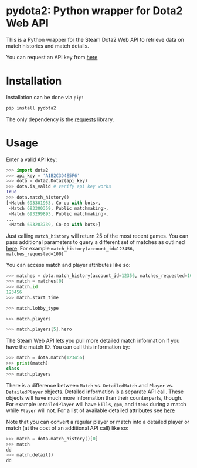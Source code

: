 pydota2: Python wrapper for Dota2 Web API
=========================================

This is a Python wrapper for the Steam Dota2 Web API to retrieve data on 
match histories and match details.

You can request an API key from [here](http://steamcommunity.com/dev/apikey)

Installation
=============

Installation can be done via `pip`:

```sh
pip install pydota2
```

The only dependency is the [requests](https://github.com/kennethreitz/requests) library.

Usage
=======
Enter a valid API key:
```python
>>> import dota2
>>> api_key = 'A1B2C3D4E5F6'
>>> dota = dota2.Dota2(api_key)
>>> dota.is_valid # verify api key works
True
>>> dota.match_history()
[<Match 693301953, Co-op with bots>,
 <Match 693300359, Public matchmaking>,
 <Match 693299893, Public matchmaking>,
...
 <Match 693283739, Co-op with bots>]
```

Just calling `match_history` will return 25 of the most recent games. You can 
pass additional parameters to query a different set of matches as outlined
[here](http://wiki.teamfortress.com/wiki/WebAPI/GetMatchHistory#Method-specific_parameters).
For example `match_history(account_id=123456, matches_requested=100)`

You can access match and player attributes like so:

```python
>>> matches = dota.match_history(account_id=12356, matches_requested=10)
>>> match = matches[0]
>>> match.id
123456
>>> match.start_time

>>> match.lobby_type

>>> match.players 

>>> match.players[5].hero
```

The Steam Web API lets you pull more detailed match information if you have the
match ID. You can call this information by:

```python
>>> match = dota.match(123456)
>>> print(match)
class
>>> match.players
```

There is a difference between `Match` vs. `DetailedMatch` and `Player` vs. `DetailedPlayer` objects.
Detailed information is a separate API call. These objects will have much more information than
their counterparts, though. For example `DetailedPlayer` will have `kills`, `gpm`, and `items` during 
a match while `Player` will not. For a list of available detailed attributes see [here](http://wiki.teamfortress.com/wiki/WebAPI/GetMatchDetails)

Note that you can convert a regular player or match into a detailed player or match (at 
the cost of an additional API call) like so:

```python
>>> match = dota.match_history()[0]
>>> match
dd
>>> match.detail()
dd
```
